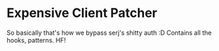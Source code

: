 # Expensive Client Patcher
So basically that's how we bypass serj's shitty auth :D
Contains all the hooks, patterns.
HF!
